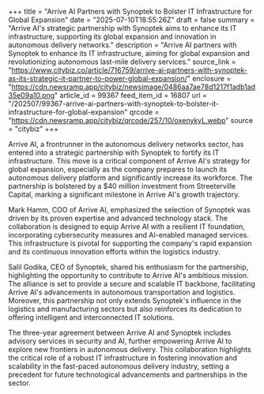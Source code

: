 +++
title = "Arrive AI Partners with Synoptek to Bolster IT Infrastructure for Global Expansion"
date = "2025-07-10T18:55:26Z"
draft = false
summary = "Arrive AI's strategic partnership with Synoptek aims to enhance its IT infrastructure, supporting its global expansion and innovation in autonomous delivery networks."
description = "Arrive AI partners with Synoptek to enhance its IT infrastructure, aiming for global expansion and revolutionizing autonomous last-mile delivery services."
source_link = "https://www.citybiz.co/article/716759/arrive-ai-partners-with-synoptek-as-its-strategic-it-partner-to-power-global-expansion/"
enclosure = "https://cdn.newsramp.app/citybiz/newsimage/0486aa7ae78d1217f1adb1ad35e09a10.png"
article_id = 99367
feed_item_id = 16807
url = "/202507/99367-arrive-ai-partners-with-synoptek-to-bolster-it-infrastructure-for-global-expansion"
qrcode = "https://cdn.newsramp.app/citybiz/qrcode/257/10/oxenykyL.webp"
source = "citybiz"
+++

<p>Arrive AI, a frontrunner in the autonomous delivery networks sector, has entered into a strategic partnership with Synoptek to fortify its IT infrastructure. This move is a critical component of Arrive AI's strategy for global expansion, especially as the company prepares to launch its autonomous delivery platform and significantly increase its workforce. The partnership is bolstered by a $40 million investment from Streeterville Capital, marking a significant milestone in Arrive AI's growth trajectory.</p><p>Mark Hamm, COO of Arrive AI, emphasized the selection of Synoptek was driven by its proven expertise and advanced technology stack. The collaboration is designed to equip Arrive AI with a resilient IT foundation, incorporating cybersecurity measures and AI-enabled managed services. This infrastructure is pivotal for supporting the company's rapid expansion and its continuous innovation efforts within the logistics industry.</p><p>Salil Godika, CEO of Synoptek, shared his enthusiasm for the partnership, highlighting the opportunity to contribute to Arrive AI's ambitious mission. The alliance is set to provide a secure and scalable IT backbone, facilitating Arrive AI's advancements in autonomous transportation and logistics. Moreover, this partnership not only extends Synoptek's influence in the logistics and manufacturing sectors but also reinforces its dedication to offering intelligent and interconnected IT solutions.</p><p>The three-year agreement between Arrive AI and Synoptek includes advisory services in security and AI, further empowering Arrive AI to explore new frontiers in autonomous delivery. This collaboration highlights the critical role of a robust IT infrastructure in fostering innovation and scalability in the fast-paced autonomous delivery industry, setting a precedent for future technological advancements and partnerships in the sector.</p>